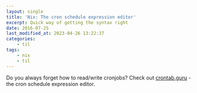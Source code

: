 ```yaml
---
layout: single
title: 'Nix: The cron schedule expression editor'
excerpt: Quick way of getting the syntax right
date: 2016-07-25
last_modified_at: 2023-04-26 13:22:37
categories:
    - til
tags:
    - nix
    - til
---
```


Do you always forget how to read/write cronjobs?
Check out [crontab.guru](http://crontab.guru/) - the cron schedule expression editor.
